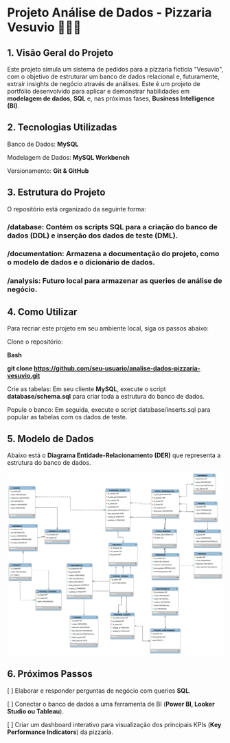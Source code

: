 # Projeto Análise de Dados - Pizzaria Vesuvio 🍕🍕🍕

## 1. Visão Geral do Projeto

Este projeto simula um sistema de pedidos para a pizzaria fictícia "Vesuvio", com o objetivo de estruturar um banco de dados relacional e, futuramente, extrair insights de negócio através de análises.
Este é um projeto de portfólio desenvolvido para aplicar e demonstrar habilidades em **modelagem de dados**, **SQL** e, nas próximas fases, **Business Intelligence (BI)**.

## 2. Tecnologias Utilizadas 

Banco de Dados: **MySQL**

Modelagem de Dados: **MySQL Workbench**

Versionamento: **Git & GitHub**

## 3. Estrutura do Projeto 

O repositório está organizado da seguinte forma:
### /database: Contém os scripts **SQL** para a criação do banco de dados **(DDL)** e inserção dos dados de teste **(DML)**.

### /documentation: Armazena a documentação do projeto, como o modelo de dados e o dicionário de dados.

### /analysis: Futuro local para armazenar as queries de análise de negócio.


## 4. Como Utilizar 
Para recriar este projeto em seu ambiente local, siga os passos abaixo:

Clone o repositório:

**Bash**

**git clone https://github.com/seu-usuario/analise-dados-pizzaria-vesuvio.git** 

Crie as tabelas: Em seu cliente **MySQL**, execute o script **database/schema.sql** para criar toda a estrutura do banco de dados.

Popule o banco: Em seguida, execute o script database/inserts.sql para popular as tabelas com os dados de teste.

## 5. Modelo de Dados
 
Abaixo está o **Diagrama Entidade-Relacionamento (DER)** que representa a estrutura do banco de dados.

![Diagrama do Banco de Dados](https://github.com/lucasrosa-rep/analise-dados-pizzaria-vesuvio/blob/main/Modelagem%20de%20Banco%20de%20Dados%20-%20Pizzaria%20Vesuvio.png?raw=true)

## 6. Próximos Passos

[ ] Elaborar e responder perguntas de negócio com queries **SQL**.

[ ] Conectar o banco de dados a uma ferramenta de BI (**Power BI, Looker Studio ou Tableau**).

[ ] Criar um dashboard interativo para visualização dos principais KPIs (**Key Performance Indicators**) da pizzaria.
